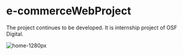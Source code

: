 # e-commerceWebProject 

The project continues to be developed. It is internship project of OSF Digital. 


![home-1280px](https://user-images.githubusercontent.com/44778848/117702749-9752cf80-b1d1-11eb-93c5-017d04929f44.jpg)
